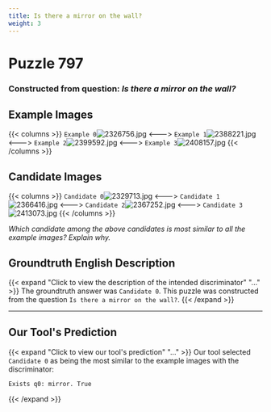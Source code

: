 ```yaml
---
title: Is there a mirror on the wall?
weight: 3
---
```


# Puzzle 797
### Constructed from question: _Is there a mirror on the wall?_


## Example Images
{{< columns >}}
`Example 0`![2326756.jpg](/gqa_images/2326756.jpg)
<--->
`Example 1`![2388221.jpg](/gqa_images/2388221.jpg)
<--->
`Example 2`![2399592.jpg](/gqa_images/2399592.jpg)
<--->
`Example 3`![2408157.jpg](/gqa_images/2408157.jpg)
{{< /columns >}}

## Candidate Images
{{< columns >}}
`Candidate 0`![2329713.jpg](/gqa_images/2329713.jpg)
<--->
`Candidate 1`![2366416.jpg](/gqa_images/2366416.jpg)
<--->
`Candidate 2`![2367252.jpg](/gqa_images/2367252.jpg)
<--->
`Candidate 3`![2413073.jpg](/gqa_images/2413073.jpg)
{{< /columns >}}

*Which candidate among the above candidates is most similar to all the example images? Explain why.*

## Groundtruth English Description

{{< expand "Click to view the description of the intended discriminator" "..." >}}
The groundtruth answer was `Candidate 0`. This puzzle was constructed from the question `Is there a mirror on the wall?`.
{{< /expand >}}

---

## Our Tool's Prediction

{{< expand "Click to view our tool's prediction" "..." >}}
Our tool selected `Candidate 0` as being the most similar to the example images with the discriminator:
```plaintext
Exists q0: mirror. True
```
{{< /expand >}}
